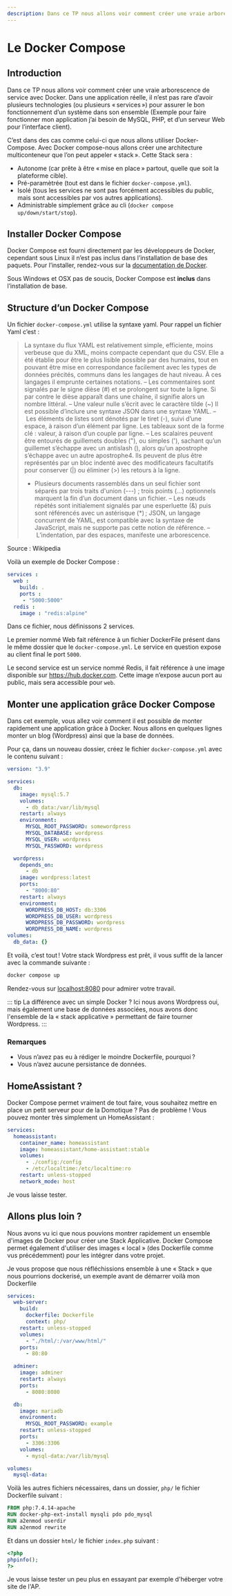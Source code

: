```yaml
---
description: Dans ce TP nous allons voir comment créer une vraie arborescence de service avec Docker. Dans une application réelle, il n’est pas rare d’avoir plusieurs technologies (ou plusieurs « services ») pour assurer le bon fonctionnement d’un système dans son ensemble (Exemple pour faire fonctionner mon application j’ai besoin de MySQL, PHP, et d’un serveur Web pour l’interface client).
---
```


# Le Docker Compose

## Introduction

Dans ce TP nous allons voir comment créer une vraie arborescence de service avec Docker. Dans une application réelle, il n’est pas rare d’avoir plusieurs technologies (ou plusieurs « services ») pour assurer le bon fonctionnement d’un système dans son ensemble (Exemple pour faire fonctionner mon application j’ai besoin de MySQL, PHP, et d’un serveur Web pour l’interface client).

C’est dans des cas comme celui-ci que nous allons utiliser Docker-Compose. Avec Docker compose-nous allons créer une architecture multiconteneur que l’on peut appeler « stack ». Cette Stack sera :

- Autonome (car prête à être « mise en place » partout, quelle que soit la plateforme cible).
- Pré-paramètrée (tout est dans le fichier `docker-compose.yml`).
- Isolé (tous les services ne sont pas forcément accessibles du public, mais sont accessibles par vos autres applications).
- Administrable simplement grâce au cli (`docker compose up/down/start/stop`).

## Installer Docker Compose

Docker Compose est fourni directement par les développeurs de Docker, cependant sous Linux il n’est pas inclus dans l’installation de base des paquets. Pour l’installer, rendez-vous sur la [documentation de Docker](https://docs.docker.com/compose/install/#install-compose).

Sous Windows et OSX pas de soucis, Docker Compose est **inclus** dans l’installation de base.

## Structure d’un Docker Compose

Un fichier `docker-compose.yml` utilise la syntaxe yaml. Pour rappel un fichier Yaml c’est :

> La syntaxe du flux YAML est relativement simple, efficiente, moins verbeuse que du XML, moins compacte cependant que du CSV. Elle a été établie pour être le plus lisible possible par des humains, tout en pouvant être mise en correspondance facilement avec les types de données précités, communs dans les langages de haut niveau. À ces langages il emprunte certaines notations.
> – Les commentaires sont signalés par le signe dièse (#) et se prolongent sur toute la ligne. Si par contre le dièse apparaît dans une chaîne, il signifie alors un nombre littéral.
> – Une valeur nulle s’écrit avec le caractère tilde (~)
> Il est possible d’inclure une syntaxe JSON dans une syntaxe YAML.
> – Les éléments de listes sont dénotés par le tiret (-), suivi d’une espace, à raison d’un élément par ligne.
> Les tableaux sont de la forme clé : valeur, à raison d’un couple par ligne.
> – Les scalaires peuvent être entourés de guillemets doubles ("), ou simples ('), sachant qu’un guillemet s’échappe avec un antislash (\), alors qu’un apostrophe s’échappe avec un autre apostrophe4. Ils peuvent de plus être représentés par un bloc indenté avec des modificateurs facultatifs pour conserver (|) ou éliminer (>) les retours à la ligne.
>
> - Plusieurs documents rassemblés dans un seul fichier sont séparés par trois traits d'union (---) ; trois points (…) optionnels marquent la fin d’un document dans un fichier.
>   – Les nœuds répétés sont initialement signalés par une esperluette (&) puis sont référencés avec un astérisque (\*) ; JSON, un langage concurrent de YAML, est compatible avec la syntaxe de JavaScript, mais ne supporte pas cette notion de référence.
>   – L’indentation, par des espaces, manifeste une arborescence.

Source : Wikipedia

Voilà un exemple de Docker Compose :

```yaml
services :
  web :
    build: .
    ports :
     - "5000:5000"
  redis :
    image : "redis:alpine"
```

Dans ce fichier, nous définissons 2 services.

Le premier nommé Web fait référence à un fichier DockerFile présent dans le même dossier que le `docker-compose.yml`. Le service en question expose au client final le port `5000`.

Le second service est un service nommé Redis, il fait référence à une image disponible sur https://hub.docker.com. Cette image n’expose aucun port au public, mais sera accessible pour `web`.

## Monter une application grâce Docker Compose

Dans cet exemple, vous allez voir comment il est possible de monter rapidement une application grâce à Docker. Nous allons en quelques lignes monter un blog (Wordpress) ainsi que la base de données.

Pour ça, dans un nouveau dossier, créez le fichier `docker-compose.yml` avec le contenu suivant :

```yaml
version: "3.9"

services:
  db:
    image: mysql:5.7
    volumes:
      - db_data:/var/lib/mysql
    restart: always
    environment:
      MYSQL_ROOT_PASSWORD: somewordpress
      MYSQL_DATABASE: wordpress
      MYSQL_USER: wordpress
      MYSQL_PASSWORD: wordpress

  wordpress:
    depends_on:
      - db
    image: wordpress:latest
    ports:
      - "8000:80"
    restart: always
    environment:
      WORDPRESS_DB_HOST: db:3306
      WORDPRESS_DB_USER: wordpress
      WORDPRESS_DB_PASSWORD: wordpress
      WORDPRESS_DB_NAME: wordpress
volumes:
  db_data: {}
```

Et voilà, c’est tout ! Votre stack Wordpress est prêt, il vous suffit de la lancer avec la commande suivante :

```bash
docker compose up
```

Rendez-vous sur [localhost:8080](http://localhost:8080) pour admirer votre travail.

::: tip La différence avec un simple Docker ?
Ici nous avons Wordpress oui, mais également une base de données associées, nous avons donc l'ensemble de la « stack applicative » permettant de faire tourner Wordpress.
:::

### Remarques

- Vous n’avez pas eu à rédiger le moindre Dockerfile, pourquoi ?
- Vous n’avez aucune persistance de données.

## HomeAssistant ?

Docker Compose permet vraiment de tout faire, vous souhaitez mettre en place un petit serveur pour de la Domotique ? Pas de problème ! Vous pouvez monter très simplement un HomeAssistant :

```yml
services:
  homeassistant:
    container_name: homeassistant
    image: homeassistant/home-assistant:stable
    volumes:
      - ./config:/config
      - /etc/localtime:/etc/localtime:ro
    restart: unless-stopped
    network_mode: host
```

Je vous laisse tester.

## Allons plus loin ?

Nous avons vu ici que nous pouvions montrer rapidement un ensemble d'images de Docker pour créer une Stack Applicative. Docker Compose permet également d'utiliser des images « local » (des Dockerfile comme vus précédemment) pour les intégrer dans votre projet.

Je vous propose que nous réfléchissions ensemble à une « Stack » que nous pourrions dockerisé, un exemple avant de démarrer voilà mon Dockerfile

```yml
services:
  web-server:
    build:
      dockerfile: Dockerfile
      context: php/
    restart: unless-stopped
    volumes:
      - "./html/:/var/www/html/"
    ports:
      - 80:80

  adminer:
    image: adminer
    restart: always
    ports:
      - 8080:8080

  db:
    image: mariadb
    environment:
      MYSQL_ROOT_PASSWORD: example
    restart: unless-stopped
    ports:
      - 3306:3306
    volumes:
      - mysql-data:/var/lib/mysql

volumes:
  mysql-data:
```

Voilà les autres fichiers nécessaires, dans un dossier, `php/` le fichier Dockerfile suivant :

```dockerfile
FROM php:7.4.14-apache
RUN docker-php-ext-install mysqli pdo pdo_mysql
RUN a2enmod userdir
RUN a2enmod rewrite
```

Et dans un dossier `html/` le fichier `index.php` suivant :

```php
<?php
phpinfo();
?>
```

Je vous laisse tester un peu plus en essayant par exemple d'héberger votre site de l'AP.